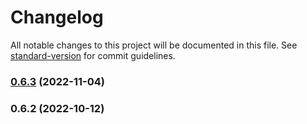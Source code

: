 # Changelog

All notable changes to this project will be documented in this file. See [standard-version](https://github.com/conventional-changelog/standard-version) for commit guidelines.

### [0.6.3](https://kbss.felk.cvut.cz/git/s-forms/compare/v0.6.2...v0.6.3) (2022-11-04)

### 0.6.2 (2022-10-12)
